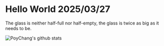 # Hello World 2025/03/27

The glass is neither half-full nor half-empty, the glass is twice as big as it needs to be.

![PoyChang's github stats](https://github-readme-stats.vercel.app/api?username=poychang&show_icons=true&theme=dracula)
